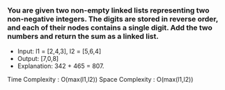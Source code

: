 ### You are given two non-empty linked lists representing two non-negative integers. The digits are stored in reverse order, and each of their nodes contains a single digit. Add the two numbers and return the sum as a linked list.

- Input: l1 = [2,4,3], l2 = [5,6,4]
- Output: [7,0,8]
- Explanation: 342 + 465 = 807.

Time Complexity : O(max(l1,l2))
Space Complexity : O(max(l1,l2))